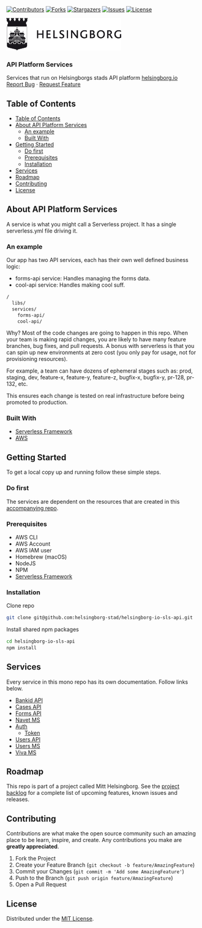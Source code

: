 <!-- SHIELDS -->
[![Contributors][contributors-shield]][contributors-url]
[![Forks][forks-shield]][forks-url]
[![Stargazers][stars-shield]][stars-url]
[![Issues][issues-shield]][issues-url]
[![License][license-shield]][license-url]

<p>
  <a href="https://github.com/helsingborg-stad/helsingborg-io-sls-api">
    <img src="images/logo.jpg" alt="Logo" width="300">
  </a>
</p>
<h3>API Platform Services</h3>
<p>
  Services that run on Helsingborgs stads API platform <a href="https://helsingborg.io/">helsingborg.io</a>
  <br />
  <a href="https://github.com/helsingborg-stad/helsingborg-io-sls-api/issues">Report Bug</a>
  ·
  <a href="https://github.com/helsingborg-stad/helsingborg-io-sls-api/issues">Request Feature</a>
</p>


## Table of Contents
- [Table of Contents](#table-of-contents)
- [About API Platform Services](#about-api-platform-services)
  - [An example](#an-example)
  - [Built With](#built-with)
- [Getting Started](#getting-started)
  - [Do first](#do-first)
  - [Prerequisites](#prerequisites)
  - [Installation](#installation)
- [Services](#services)
- [Roadmap](#roadmap)
- [Contributing](#contributing)
- [License](#license)


## About API Platform Services
A service is what you might call a Serverless project. It has a single serverless.yml file driving it.


### An example

Our app has two API services, each has their own well defined business logic:

- forms-api service: Handles managing the forms data.
- cool-api service: Handles making cool suff.

```
/
  libs/
  services/
    forms-api/
    cool-api/
```

Why? Most of the code changes are going to happen in this repo. When your team is making rapid changes, you are likely to have many feature branches, bug fixes, and pull requests. A bonus with serverless is that you can spin up new environments at zero cost (you only pay for usage, not for provisioning resources).

For example, a team can have dozens of ephemeral stages such as: prod, staging, dev, feature-x, feature-y, feature-z, bugfix-x, bugfix-y, pr-128, pr-132, etc.

This ensures each change is tested on real infrastructure before being promoted to production.


### Built With

* [Serverless Framework](https://www.serverless.com/)
* [AWS](https://aws.amazon.com)


## Getting Started

To get a local copy up and running follow these simple steps.


### Do first

The services are dependent on the resources that are created in this [accompanying repo](https://github.com/helsingborg-stad/helsingborg-io-sls-resources).

### Prerequisites

- AWS CLI
- AWS Account
- AWS IAM user
- Homebrew (macOS)
- NodeJS
- NPM
- [Serverless Framework](https://serverless.com/)


### Installation


Clone repo
```sh
git clone git@github.com:helsingborg-stad/helsingborg-io-sls-api.git
```

Install shared npm packages
```sh
cd helsingborg-io-sls-api
npm install
```

## Services
Every service in this mono repo has its own documentation. Follow links below.

- [Bankid API](/services/bankid-api)
- [Cases API](/services/cases-api)
- [Forms API](/services/forms-api)
- [Navet MS](/services/navet-ms)
- [Auth](/services/auth/)
  - [Token](/services/auth/token)
- [Users API](/services/users-api)
- [Users MS](/services/users-ms)
- [Viva MS](/services/viva-ms)



## Roadmap
This repo is part of a project called Mitt Helsingborg. See the [project backlog](https://share.clickup.com/l/h/6-33382576-1/763b706816dbf53) for a complete list of upcoming features, known issues and releases.



## Contributing

Contributions are what make the open source community such an amazing place to be learn, inspire, and create. Any contributions you make are **greatly appreciated**.

1. Fork the Project
2. Create your Feature Branch (`git checkout -b feature/AmazingFeature`)
3. Commit your Changes (`git commit -m 'Add some AmazingFeature'`)
4. Push to the Branch (`git push origin feature/AmazingFeature`)
5. Open a Pull Request



## License

Distributed under the [MIT License][license-url].


<!-- MARKDOWN LINKS & IMAGES -->
<!-- https://www.markdownguide.org/basic-syntax/#reference-style-links -->
[contributors-shield]: https://img.shields.io/github/contributors/helsingborg-stad/helsingborg-io-sls-api.svg?style=flat-square
[contributors-url]: https://github.com/helsingborg-stad/helsingborg-io-sls-api/graphs/contributors
[forks-shield]: https://img.shields.io/github/forks/helsingborg-stad/helsingborg-io-sls-api.svg?style=flat-square
[forks-url]: https://github.com/helsingborg-stad/helsingborg-io-sls-api/network/members
[stars-shield]: https://img.shields.io/github/stars/helsingborg-stad/helsingborg-io-sls-api.svg?style=flat-square
[stars-url]: https://github.com/helsingborg-stad/helsingborg-io-sls-api/stargazers
[issues-shield]: https://img.shields.io/github/issues/helsingborg-stad/helsingborg-io-sls-api.svg?style=flat-square
[issues-url]: https://github.com/helsingborg-stad/helsingborg-io-sls-api/issues
[license-shield]: https://img.shields.io/github/license/helsingborg-stad/helsingborg-io-sls-api.svg?style=flat-square
[license-url]: https://raw.githubusercontent.com/helsingborg-stad/helsingborg-io-sls-api/master/LICENSE
[product-screenshot]: images/screenshot.png
